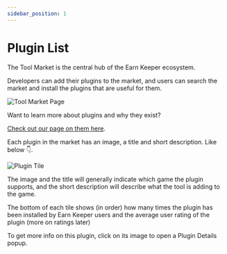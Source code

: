 ```yaml
---
sidebar_position: 1
---
```


# Plugin List

The Tool Market is the central hub of the Earn Keeper ecosystem. 

Developers can add their plugins to the market, and users can search the market and install the plugins that are useful for them.

![Tool Market Page](/img/user-guide/tool-market-page.svg)

Want to learn more about plugins and why they exist? 

[Check out our page on them here](./plugins.md).

Each plugin in the market has an image, a title and short description. Like below 👇.

![Plugin Tile](/img/user-guide/plugin-tile.svg)

The image and the title will generally indicate which game the plugin supports, and the short description will describe what the tool is adding to the game.

The bottom of each tile shows (in order) how many times the plugin has been installed by Earn Keeper users and the average user rating of the plugin (more on ratings later)

To get more info on this plugin, click on its image to open a Plugin Details popup.

